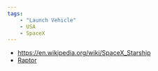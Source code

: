 ```yaml
---
tags:
    - "Launch Vehicle"
    - USA
    - SpaceX
---
```


 - https://en.wikipedia.org/wiki/SpaceX_Starship
 - [Raptor](../../Engines/Real/Raptor)